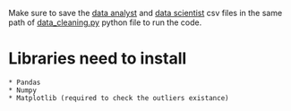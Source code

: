 Make sure to save the [data analyst](https://github.com/Poova53/Analysis-of-data-scientist-and-analyst-job-in-India/blob/e3060bfa32cb3dcba03f85796282611e9e4957cd/2.%20Cleaning%20data/data%20analyst.csv) and [data scientist](https://github.com/Poova53/Analysis-of-data-scientist-and-analyst-job-in-India/blob/e3060bfa32cb3dcba03f85796282611e9e4957cd/2.%20Cleaning%20data/data%20scientist.csv) csv files in the same path of [data_cleaning.py](https://github.com/Poova53/Analysis-of-data-scientist-and-analyst-job-in-India/blob/e3060bfa32cb3dcba03f85796282611e9e4957cd/2.%20Cleaning%20data/data_cleaning.py) python file to run the code.


# Libraries need to install
    * Pandas
    * Numpy
    * Matplotlib (required to check the outliers existance)
